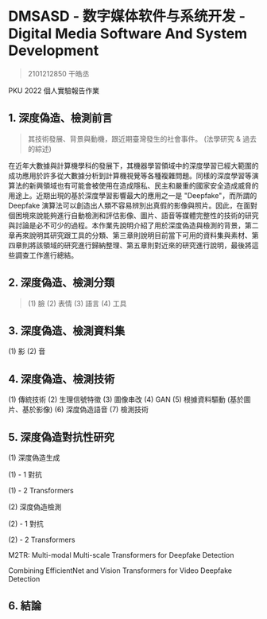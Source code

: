 # DMSASD - 数字媒体软件与系统开发 - Digital Media Software And System Development

> 2101212850 干皓丞

PKU 2022 個人實驗報告作業

## 1. 深度偽造、檢測前言

> 其技術發展、背景與動機，跟近期臺灣發生的社會事件。
> (法學研究 & 過去的綜述)

在近年大數據與計算機學科的發展下，其機器學習領域中的深度學習已經大範圍的成功應用於許多從大數據分析到計算機視覺等各種複雜問題。同樣的深度學習等演算法的新興領域也有可能會被使用在造成隱私、民主和嚴重的國家安全造成威脅的用途上。近期出現的基於深度學習影響最大的應用之一是 "Deepfake"，而所謂的 Deepfake 演算法可以創造出人類不容易辨別出真假的影像與照片。因此，在面對個困境來說能夠進行自動檢測和評估影像、圖片、語音等媒體完整性的技術的研究與討論是必不可少的過程。本作業先說明介紹了用於深度偽造與檢測的背景，第二章再來說明其研究跟工具的分類、第三章則說明目前當下可用的資料集與素材、第四章則將該領域的研究進行歸納整理、第五章則對近來的研究進行說明，最後將這些調查工作進行總結。


## 2. 深度偽造、檢測分類

> (1) 臉 (2) 表情 (3) 語言 (4) 工具

## 3. 深度偽造、檢測資料集

(1) 影 (2) 音

## 4. 深度偽造、檢測技術

(1) 傳統技術 (2) 生理信號特徵 (3) 圖像串改 (4) GAN (5) 根據資料驅動 (基於圖片、基於影像) (6) 深度偽造語音 (7) 檢測技術

## 5. 深度偽造對抗性研究

(1) 深度偽造生成 

(1) - 1 對抗

(1) - 2 Transformers 

(2) 深度偽造檢測

(2) - 1 對抗

(2) - 2 Transformers

M2TR: Multi-modal Multi-scale Transformers for Deepfake Detection

Combining EfficientNet and Vision Transformers for Video Deepfake Detection

## 6. 結論

